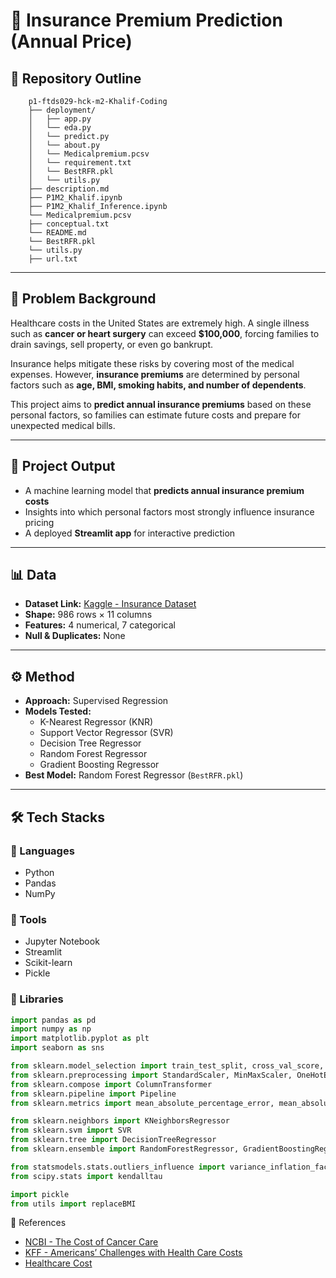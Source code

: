 # 🏥 Insurance Premium Prediction (Annual Price)

## 📂 Repository Outline

```
    p1-ftds029-hck-m2-Khalif-Coding 
    ├── deployment/
    │   ├── app.py
    │   └── eda.py
    │   └── predict.py
    │   └── about.py
    │   └── Medicalpremium.pcsv
    │   └── requirement.txt  
    │   └── BestRFR.pkl
    │   └── utils.py
    ├── description.md
    ├── P1M2_Khalif.ipynb
    ├── P1M2_Khalif_Inference.ipynb
    └── Medicalpremium.pcsv
    ├── conceptual.txt
    └── README.md
    └── BestRFR.pkl
    └── utils.py
    ├── url.txt
```


---

## 📌 Problem Background
Healthcare costs in the United States are extremely high. A single illness such as **cancer or heart surgery** can exceed **$100,000**, forcing families to drain savings, sell property, or even go bankrupt.  

Insurance helps mitigate these risks by covering most of the medical expenses. However, **insurance premiums** are determined by personal factors such as **age, BMI, smoking habits, and number of dependents**.  

This project aims to **predict annual insurance premiums** based on these personal factors, so families can estimate future costs and prepare for unexpected medical bills.  

---

## 🎯 Project Output
- A machine learning model that **predicts annual insurance premium costs**  
- Insights into which personal factors most strongly influence insurance pricing  
- A deployed **Streamlit app** for interactive prediction  

---

## 📊 Data
- **Dataset Link:** [Kaggle - Insurance Dataset](https://www.kaggle.com/datasets/mirichoi0218/insurance?resource=download)  
- **Shape:** 986 rows × 11 columns  
- **Features:** 4 numerical, 7 categorical  
- **Null & Duplicates:** None  

---

## ⚙️ Method
- **Approach:** Supervised Regression  
- **Models Tested:**  
  - K-Nearest Regressor (KNR)  
  - Support Vector Regressor (SVR)  
  - Decision Tree Regressor  
  - Random Forest Regressor  
  - Gradient Boosting Regressor  
- **Best Model:** Random Forest Regressor (`BestRFR.pkl`)  

---

## 🛠️ Tech Stacks

### 🔹 Languages
- Python  
- Pandas  
- NumPy  

### 🔹 Tools
- Jupyter Notebook  
- Streamlit  
- Scikit-learn  
- Pickle  

### 🔹 Libraries
```python
import pandas as pd
import numpy as np
import matplotlib.pyplot as plt
import seaborn as sns

from sklearn.model_selection import train_test_split, cross_val_score, GridSearchCV
from sklearn.preprocessing import StandardScaler, MinMaxScaler, OneHotEncoder, FunctionTransformer
from sklearn.compose import ColumnTransformer
from sklearn.pipeline import Pipeline
from sklearn.metrics import mean_absolute_percentage_error, mean_absolute_error

from sklearn.neighbors import KNeighborsRegressor
from sklearn.svm import SVR
from sklearn.tree import DecisionTreeRegressor
from sklearn.ensemble import RandomForestRegressor, GradientBoostingRegressor

from statsmodels.stats.outliers_influence import variance_inflation_factor
from scipy.stats import kendalltau

import pickle
from utils import replaceBMI
```

📖 References
- [NCBI - The Cost of Cancer Care](https://khalinsurancepredict-029.streamlit.app/)
- [KFF - Americans’ Challenges with Health Care Costs](https://www.ncbi.nlm.nih.gov/books/NBK223643/)
- [Healthcare Cost](https://www.kff.org/health-costs/issue-brief/americans-challenges-with-health-care-costs/)

